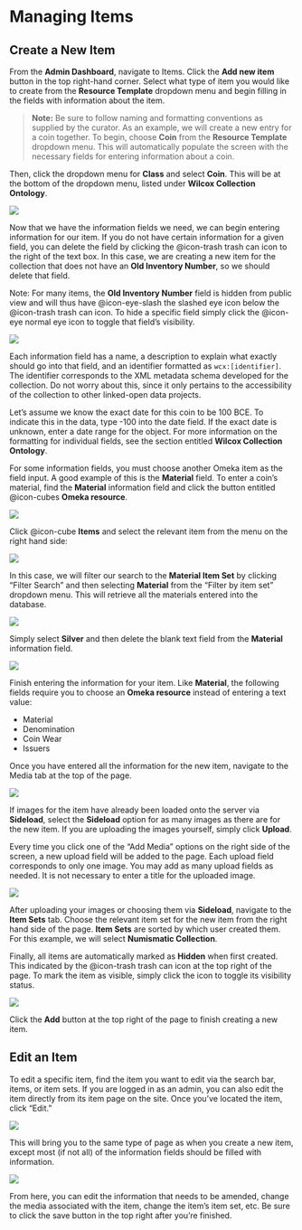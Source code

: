 # Managing Items

## Create a New Item

From the **Admin Dashboard**, navigate to Items. Click the **Add new item** button in the top right-hand corner. Select what type of item you would like to create from the **Resource Template** dropdown menu and begin filling in the fields with information about the item.

> **Note:**
> Be sure to follow naming and formatting conventions as supplied by the curator. As an example, we will create a new entry for a coin together. To begin, choose **Coin** from the **Resource Template** dropdown menu. This will automatically populate the screen with the necessary fields for entering information about a coin.

Then, click the dropdown menu for **Class** and select **Coin**. This will be at the bottom of the dropdown menu, listed under **Wilcox Collection Ontology**.


![](https://lh3.googleusercontent.com/0GKZNXdWRTeim8VPAIrEV-8fIpsqHU3zJQ3Dwc-TK4o2LSLPdRKs4TDluilcMeBBJBgoAH_QaNqLsM3jNa_a-PdQXex4Fp3TxUleKVs9tUpweFJBkImkEP5mY-2vMcU4ZvaDgsj7)


Now that we have the information fields we need, we can begin entering information for our item. If you do not have certain information for a given field, you can delete the field by clicking the @icon-trash trash can icon to the right of the text box. In this case, we are creating a new item for the collection that does not have an **Old Inventory Number**, so we should delete that field.

Note: For many items, the **Old Inventory Number** field is hidden from public view and will thus have @icon-eye-slash the slashed eye icon below the @icon-trash trash can icon. To hide a specific field simply click the @icon-eye normal eye icon to toggle that field’s visibility. 

![](https://lh5.googleusercontent.com/NKH9SG2vpIKoKf3Xc0H_4p7QnVvlaV1rFe8qy9fdLYZLxE4jHuu5FYqZBOBEAeg31xWwlda-92ZjIW4BWxk1NEYNaFuMGMxlPGGW_JWnHuFB4ypYyT9owo813EOpzCpi7fM4h5lG)


Each information field has a name, a description to explain what exactly should go into that field, and an identifier formatted as `wcx:[identifier]`. The identifier corresponds to the XML metadata schema developed for the collection. Do not worry about this, since it only pertains to the accessibility of the collection to other linked-open data projects.

Let’s assume we know the exact date for this coin to be 100 BCE. To indicate this in the data, type -100 into the date field. If the exact date is unknown, enter a date range for the object. For more information on the formatting for individual fields, see the section entitled **Wilcox Collection Ontology**.

For some information fields, you must choose another Omeka item as the field input. A good example of this is the **Material** field. To enter a coin’s material, find the **Material** information field and click the button entitled @icon-cubes **Omeka resource**. 


![](https://lh5.googleusercontent.com/bHJS3vsZ6EtV54-VPvEFKCw7ax5lmyLZKlLNVIpsNQou1Ao2qMnZktzJhfMiMUHFJdisSDGczb_DrryAnJ3ilbLBuE4Md1HWoIS6xMuB5ZBr-i1R81yN-kicKOiwkKeGDE_2iG81)


Click @icon-cube **Items** and select the relevant item from the menu on the right hand side:


![](https://lh5.googleusercontent.com/EJKkKa79kLIsCp3z5cBF83R2uO4TFli4qJ6l5xsqkUWD4Ggi-5TorFlvxvwycNh-UPIpbjGgiXdQt_rBHho2wgypVTKiLO9Xk6Vnm43TSyFVCf6MaDGj_gS02JXr1VC-4AQRITma)


In this case, we will filter our search to the **Material Item Set** by clicking “Filter Search” and then selecting **Material** from the “Filter by item set” dropdown menu. This will retrieve all the materials entered into the database.


![](https://lh5.googleusercontent.com/4FKvh5tjmnwEJj7oU-lhxpigzXKgXVnsYIiEkbuhpHTWR72recxecUg6KDZV0Xiy6fYfDOVXlcYuNwdRB7wa-jp_QtvxBWu8XpnSoXzPzcGAFsw0-2zn3kMx7dqFztcOYbOsqNOh)


Simply select **Silver** and then delete the blank text field from the **Material** information field. 


![](https://lh4.googleusercontent.com/ynJcJLbHlLd1p4R_IUTkt_vIHrPv9IPxDCIVU8yDCF7XIjZHRLPZiA0LPGD5OLFWsHXJPZUtnIt6FhAL6yrak6mUXIWLWiVSv5ZlBjG3FHceQOykvfzQurDHjG8FnzUgmU0rfHLc)


Finish entering the information for your item. Like **Material**, the following fields require you to choose an **Omeka resource** instead of entering a text value:

- Material
- Denomination
- Coin Wear
- Issuers

Once you have entered all the information for the new item, navigate to the Media tab at the top of the page. 


![](https://lh3.googleusercontent.com/pFkGmuHGs6puGBvL8iTdHxZjUgP_-dx4QqGlsdGk3hImvkRleSh3dRucIyAY3-wUDxfkvMq2KLMUI7G5EzDNbyrt7ZvRZPAmuB11dM6iAaSCL76LQ5MGQ3LenJdWRtLq5Yy72wET)


If images for the item have already been loaded onto the server via **Sideload**, select the **Sideload** option for as many images as there are for the new item. If you are uploading the images yourself, simply click **Upload**.

Every time you click one of the “Add Media” options on the right side of the screen, a new upload field will be added to the page. Each upload field corresponds to only one image. You may add as many upload fields as needed. It is not necessary to enter a title for the uploaded image.


![](https://lh5.googleusercontent.com/zfAHuMV3aGEWxcW_akAarVwfK-9P_0be6IUJykuCuNomj3HkMH5dAx9ufJlbqW1trh_LFuVAROishrcLNCJBZXhAen7PGDzhVjcZbqvm5xTeIDqJDnyqHe8gls8bsXVpQ0EGlK_u)


After uploading your images or choosing them via **Sideload**, navigate to the **Item Sets** tab.
Choose the relevant item set for the new item from the right hand side of the page. **Item Sets** are sorted by which user created them. For this example, we will select **Numismatic Collection**. 

Finally, all items are automatically marked as **Hidden** when first created. This indicated by the @icon-trash trash can icon at the top right of the page. To mark the item as visible, simply click the icon to toggle its visibility status.


![](https://lh4.googleusercontent.com/UA_gQNtr9el5dFGF2GzzItvkvsekX7qupjdtO_l4lM2UzR61N5z4Tf8DqXtiYjKt5RwhUtw4gr1o2rfMHn6sMDa3BMe7r4e_AjI2K-wlPJJ9AutuYCW9GSnN8c27ovhMGdXI00C6)


Click the **Add** button at the top right of the page to finish creating a new item.

## Edit an Item

To edit a specific item, find the item you want to edit via the search bar, items, or item sets. If you are logged in as an admin, you can also edit the item directly from its item page on the site. Once you’ve located the item, click “Edit.”


![](https://paper-attachments.dropbox.com/s_04D4B96ED6B883620D60816BA63E30BA4100FB8A7D113F5FF9905518B80A349D_1613745415809_image.png)


This will bring you to the same type of page as when you create a new item, except most (if not all) of the information fields should be filled with information. 


![](https://paper-attachments.dropbox.com/s_04D4B96ED6B883620D60816BA63E30BA4100FB8A7D113F5FF9905518B80A349D_1613745657182_image.png)


From here, you can edit the information that needs to be amended, change the media associated with the item, change the item’s item set, etc. Be sure to click the save button in the top right after you’re finished.
